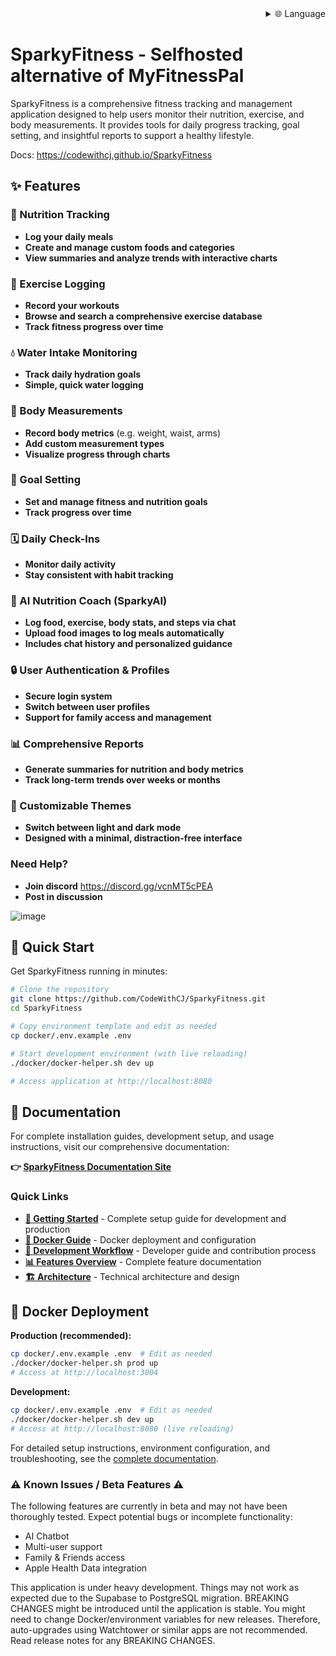 
<div align="right">
  <details>
    <summary >🌐 Language</summary>
    <div>
      <div align="right">
        <p><a href="https://openaitx.github.io/view.html?user=CodeWithCJ&project=SparkyFitness&lang=en">English</a></p>
        <p><a href="https://openaitx.github.io/view.html?user=CodeWithCJ&project=SparkyFitness&lang=zh-CN">简体中文</a></p>
        <p><a href="https://openaitx.github.io/view.html?user=CodeWithCJ&project=SparkyFitness&lang=zh-TW">繁體中文</a></p>
        <p><a href="https://openaitx.github.io/view.html?user=CodeWithCJ&project=SparkyFitness&lang=ja">日本語</a></p>
        <p><a href="https://openaitx.github.io/view.html?user=CodeWithCJ&project=SparkyFitness&lang=ko">한국어</a></p>
        <p><a href="https://openaitx.github.io/view.html?user=CodeWithCJ&project=SparkyFitness&lang=hi">हिन्दी</a></p>
        <p><a href="https://openaitx.github.io/view.html?user=CodeWithCJ&project=SparkyFitness&lang=th">ไทย</a></p>
        <p><a href="https://openaitx.github.io/view.html?user=CodeWithCJ&project=SparkyFitness&lang=fr">Français</a></p>
        <p><a href="https://openaitx.github.io/view.html?user=CodeWithCJ&project=SparkyFitness&lang=de">Deutsch</a></p>
        <p><a href="https://openaitx.github.io/view.html?user=CodeWithCJ&project=SparkyFitness&lang=es">Español</a></p>
        <p><a href="https://openaitx.github.io/view.html?user=CodeWithCJ&project=SparkyFitness&lang=it">Itapano</a></p>
        <p><a href="https://openaitx.github.io/view.html?user=CodeWithCJ&project=SparkyFitness&lang=ru">Русский</a></p>
        <p><a href="https://openaitx.github.io/view.html?user=CodeWithCJ&project=SparkyFitness&lang=pt">Português</a></p>
        <p><a href="https://openaitx.github.io/view.html?user=CodeWithCJ&project=SparkyFitness&lang=nl">Nederlands</a></p>
        <p><a href="https://openaitx.github.io/view.html?user=CodeWithCJ&project=SparkyFitness&lang=pl">Polski</a></p>
        <p><a href="https://openaitx.github.io/view.html?user=CodeWithCJ&project=SparkyFitness&lang=ar">العربية</a></p>
        <p><a href="https://openaitx.github.io/view.html?user=CodeWithCJ&project=SparkyFitness&lang=fa">فارسی</a></p>
        <p><a href="https://openaitx.github.io/view.html?user=CodeWithCJ&project=SparkyFitness&lang=tr">Türkçe</a></p>
        <p><a href="https://openaitx.github.io/view.html?user=CodeWithCJ&project=SparkyFitness&lang=vi">Tiếng Việt</a></p>
        <p><a href="https://openaitx.github.io/view.html?user=CodeWithCJ&project=SparkyFitness&lang=id">Bahasa Indonesia</a></p>
      </div>
    </div>
  </details>
</div>

# SparkyFitness - Selfhosted alternative of MyFitnessPal

SparkyFitness is a comprehensive fitness tracking and management application designed to help users monitor their nutrition, exercise, and body measurements. It provides tools for daily progress tracking, goal setting, and insightful reports to support a healthy lifestyle.

Docs: https://codewithcj.github.io/SparkyFitness

## ✨ Features

### 🍎 Nutrition Tracking

* **Log your daily meals**
* **Create and manage custom foods and categories**
* **View summaries and analyze trends with interactive charts**

### 💪 Exercise Logging

* **Record your workouts**
* **Browse and search a comprehensive exercise database**
* **Track fitness progress over time**

### 💧 Water Intake Monitoring

* **Track daily hydration goals**
* **Simple, quick water logging**

### 📏 Body Measurements

* **Record body metrics** (e.g. weight, waist, arms)
* **Add custom measurement types**
* **Visualize progress through charts**

### 🎯 Goal Setting

* **Set and manage fitness and nutrition goals**
* **Track progress over time**

### 🗓️ Daily Check-Ins

* **Monitor daily activity**
* **Stay consistent with habit tracking**

### 🤖 AI Nutrition Coach (SparkyAI)

* **Log food, exercise, body stats, and steps via chat**
* **Upload food images to log meals automatically**
* **Includes chat history and personalized guidance**

### 🔒 User Authentication & Profiles

* **Secure login system**
* **Switch between user profiles**
* **Support for family access and management**

### 📊 Comprehensive Reports

* **Generate summaries for nutrition and body metrics**
* **Track long-term trends over weeks or months**

### 🎨 Customizable Themes

* **Switch between light and dark mode**
* **Designed with a minimal, distraction-free interface**

### Need Help?
* **Join discord**
  https://discord.gg/vcnMT5cPEA
* **Post in discussion**


![image](https://github.com/user-attachments/assets/ccc7f34e-a663-405f-a4d4-a9888c3197bc)

## 🚀 Quick Start

Get SparkyFitness running in minutes:

```bash
# Clone the repository
git clone https://github.com/CodeWithCJ/SparkyFitness.git
cd SparkyFitness

# Copy environment template and edit as needed
cp docker/.env.example .env

# Start development environment (with live reloading)
./docker/docker-helper.sh dev up

# Access application at http://localhost:8080
```

## 📖 Documentation

For complete installation guides, development setup, and usage instructions, visit our comprehensive documentation:

**👉 [SparkyFitness Documentation Site](https://codewithcj.github.io/SparkyFitness)**

### Quick Links

- **[🚀 Getting Started](https://codewithcj.github.io/SparkyFitness/developer/getting-started)** - Complete setup guide for development and production
- **[🐳 Docker Guide](https://codewithcj.github.io/SparkyFitness/developer/docker)** - Docker deployment and configuration
- **[🔧 Development Workflow](https://codewithcj.github.io/SparkyFitness/developer/workflow)** - Developer guide and contribution process  
- **[📊 Features Overview](https://codewithcj.github.io/SparkyFitness/features/)** - Complete feature documentation
- **[🏗️ Architecture](https://codewithcj.github.io/SparkyFitness/app-overview)** - Technical architecture and design

## 🐳 Docker Deployment

**Production (recommended):**
```bash
cp docker/.env.example .env  # Edit as needed
./docker/docker-helper.sh prod up
# Access at http://localhost:3004
```

**Development:**
```bash
cp docker/.env.example .env  # Edit as needed  
./docker/docker-helper.sh dev up
# Access at http://localhost:8080 (live reloading)
```

For detailed setup instructions, environment configuration, and troubleshooting, see the [complete documentation](https://codewithcj.github.io/SparkyFitness/developer/getting-started).

### ⚠️ Known Issues / Beta Features ⚠️

The following features are currently in beta and may not have been thoroughly tested. Expect potential bugs or incomplete functionality:

*   AI Chatbot
*   Multi-user support
*   Family & Friends access
*   Apple Health Data integration

This application is under heavy development. Things may not work as expected due to the Supabase to PostgreSQL migration. BREAKING CHANGES might be introduced until the application is stable.
You might need to change Docker/environment variables for new releases. Therefore, auto-upgrades using Watchtower or similar apps are not recommended. Read release notes for any BREAKING CHANGES.


